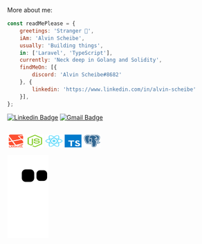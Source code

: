 More about me:

```javascript
const readMePlease = {
    greetings: 'Stranger 👋',
    iAm: 'Alvin Scheibe',
    usually: 'Building things',
    in: ['Laravel', 'TypeScript'],
    currently: 'Neck deep in Golang and Solidity',
    findMeOn: [{
        discord: 'Alvin Scheibe#8682'
    }, {
        linkedin: 'https://www.linkedin.com/in/alvin-scheibe'
    }],
};
```

[![Linkedin Badge](https://img.shields.io/badge/-Alvin%20Scheibe-007acc?style=flat-square&logo=Linkedin&logoColor=white&link=https://www.linkedin.com/in/alvin-scheibe/)](https://www.linkedin.com/in/alvin-scheibe/)
[![Gmail Badge](https://img.shields.io/badge/-alvin.scheibe@gmail.com-007acc?style=flat-square&logo=Gmail&logoColor=white&link=mailto:alvin.scheibe@gmail.com)](mailto:alvin.scheibe@gmail.com)

[//]: # (<a href="https://github.com/alvinscheibe">)
[//]: # (    <img height="180em" src="https://github-readme-stats.vercel.app/api?username=alvinscheibe&show_icons=true&theme=github_dark&include_all_commits=true&count_private=true&hide=contribs,issues" />)
[//]: # (</a>)

<div style="display: inline_block"><br>
    <img alt="Laravel" height="30" width="40" src="https://raw.githubusercontent.com/devicons/devicon/master/icons/laravel/laravel-plain-wordmark.svg">
    <img alt="Nodejs" height="30" width="40" src="https://raw.githubusercontent.com/devicons/devicon/master/icons/nodejs/nodejs-plain.svg">
    <img alt="React" height="30" width="40" src="https://raw.githubusercontent.com/devicons/devicon/master/icons/react/react-original.svg">
    <img alt="TypeScript" height="30" width="40" src="https://raw.githubusercontent.com/devicons/devicon/master/icons/typescript/typescript-plain.svg">
    <img alt="Postgres" height="30" width="40" src="https://raw.githubusercontent.com/devicons/devicon/master/icons/postgresql/postgresql-plain.svg">
</div>

![Snake animation](https://github.com/alvinscheibe/alvinscheibe/blob/output/github-contribution-grid-snake.svg)
